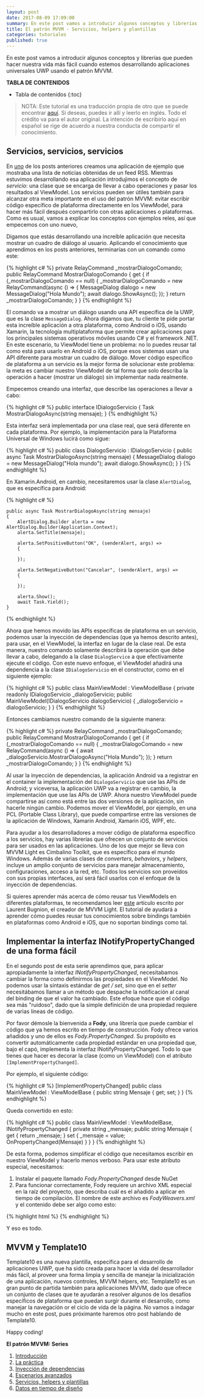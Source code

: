 ```yaml
---
layout: post
date: 2017-08-09 17:09:00
summary: En este post vamos a introducir algunos conceptos y librerías que pueden hacer nuestra vida más fácil cuando estemos desarrollando aplicaciones universales UWP usando el patrón MVVM
title: El patrón MVVM - Servicios, helpers y plantillas
categories: tutoriales
published: true
---
```


En este post vamos a introducir algunos conceptos y librerías que pueden hacer nuestra vida más fácil cuando estemos desarrollando aplicaciones universales UWP usando el patrón MVVM.

**TABLA DE CONTENIDOS**
* Tabla de contenidos
{:toc}

> NOTA: Este tutorial es una traducción propia de otro que se puede encontrar [aquí](http://blog.qmatteoq.com/the-mvvm-pattern-services-helpers-and-templates/). Si deseas, puedes ir allí y leerlo en inglés. Todo el crédito va para el autor original. La intención de escribirlo aquí en español se rige de acuerdo a nuestra conducta de compartir el conocimiento.

## Servicios, servicios, servicios
En [uno](https://theshallowbay.github.io/tutoriales/2017/08/07/patron-mvvm-inyeccion-de-dependencias/#creemos-un-lector-de-noticias-rss) de los posts anteriores creamos una aplicación de ejemplo que mostraba una lista de noticias obtenidas de un feed RSS. Mientras estuvimos desarrollando esa aplicación introdujimos el concepto de *servicio*: una clase que se encarga de llevar a cabo operaciones y pasar los resultados al ViewModel. Los servicios pueden ser útiles también para alcanzar otra meta importante en el uso del patrón MVVM: evitar escribir código específico de plataforma directamente en los ViewModel, para hacer más fácil después compartirlo con otras aplicaciones o plataformas. Como es usual, vamos a explicar los conceptos con ejemplos reles, así que empecemos con uno nuevo,

Digamos que estás desarrollando una increíble aplicación que necesita mostrar un cuadro de diálogo al usuario. Aplicando el conocimiento que aprendimos en los posts anteriores, terminarías con un comando como este:

{% highlight c# %}
    private RelayCommand _mostrarDialogoComando;
    public RelayCommand MostrarDialogoComando
    {
        get
        {
            if (_mostrarDialogoComando == null)
            {
                _mostrarDialogoComando = new RelayCommand(async () =>
                {
                    MessageDialog dialogo = new MessageDialog("Hola Mundo");
                    await dialogo.ShowAsync();
                });
            }
            return _mostrarDialogoComando;
        }
    }
{% endhighlight %}

El comando va a mostrar un diálogo usando una API específica de la UWP, que es la clase `MessageDialog`. Ahora digamos que, tu cliente te pide portar esta increíble aplicación a otra plataforma, como Android o iOS, usando Xamarin, la tecnología multiplataforma que permite crear aplicaciones para los principales sistemas operativos móviles usando C# y el framework .NET. En este escenario, tu ViewModel tiene un problema: no lo puedes reusar tal como está para usarlo en Android o iOS, porque esos sistemas usan una API diferente para mostrar un cuadro de diálogo. Mover código específico de plataforma a un servicio es la mejor forma de solucionar este problema: la meta es cambiar nuestro ViewModel de tal forma que solo describa la operación a hacer (mostrar un diálogo) sin implementar nada realmente.

Empecemos creando una interfaz, que describe las operaciones a llevar a cabo:

{% highlight c# %}
    public interface IDialogoServicio
    {
        Task MostrarDialogoAsync(string mensaje);
    }
{% endhighlight %}

Esta interfaz será implementada por una clase real, que será diferente en cada plataforma. Por ejemplo, la implementación para la Plataforma Universal de Windows lucirá como sigue:

{% highlight c# %}
    public class DialogoServicio : IDialogoServicio
    {
        public async Task MostrarDialogoAsync(string mensaje)
        {
            MessageDialog dialogo = new MessageDialog("Hola mundo");
            await dialogo.ShowAsync();
        }
    }
{% endhighlight %}

En Xamarin.Android, en cambio, necesitaremos usar la clase `AlertDialog`, que es específica para Android:

{% highlight c# %}
```
public async Task MostrarDialogoAsync(string mensaje)
{
    AlertDialog.Builder alerta = new AlertDialog.Builder(Application.Context);
    alerta.SetTitle(mensaje);

    alerta.SetPositiveButton("OK", (senderAlert, args) =>
    {

    });

    alerta.SetNegativeButton("Cancelar", (senderAlert, args) =>
    {

    });

    alerta.Show();
    await Task.Yield();
}
```
{% endhighlight %}

Ahora que hemos movido las APIs específicas de plataforma en un servicio, podemos usar la inyección de dependencias (que ya hemos descrito antes), para usar, en el ViewModel, la interfaz en lugar de la clase real. De esta manera, nuestro comando solamente describirá la operación que debe llevar a cabo, delegando a la clase `DialogService` a que efectivamente ejecute el código. Con este nuevo enfoque, el ViewModel añadirá una dependencia a la clase `IDialogoServicio` en el constructor, como en el siguiente ejemplo:

{% highlight c# %}
    public class MainViewModel : ViewModelBase
    {
        private readonly IDialogoServicio _dialogoServicio;
        public MainViewModel(IDialogoServicio dialogoServicio)
        {
            _dialogoServicio = dialogoServicio;
        }
    }
{% endhighlight %}

Entonces cambiamos nuestro comando de la siguiente manera:

{% highlight c# %}
    private RelayCommand _mostrarDialogoComando;
    public RelayCommand MostrarDialogoComando
    {
        get
        {
            if (_mostrarDialogoComando == null)
            {
                _mostrarDialogoComando = new RelayCommand(async () =>
                {
                    await _dialogoServicio.MostrarDialogoAsync("Hola Mundo");
                });
            }
            return _mostrarDialogoComando;
        }
    }
{% endhighlight %}

Al usar la inyección de dependencias, la aplicación Android va a registrar en el container la implementación del `DialogoServicio` que use las APIs de Android; y viceversa, la aplicación UWP va a registrar en cambio, la implementación que use las APIs de UWP. Ahora nuestro ViewModel puede compartirse así como está entre las dos versiones de la aplicación, sin hacerle ningún cambio. Podemos mover el ViewModel, por ejemplo, en una PCL (Portable Class Library), que puede compartirse entre las versiones de la aplicación de Windows, Xamarin Android, Xamarin iOS, WPF, etc.

Para ayudar a los desarrolladores a mover código de plataforma específico a los servicios, hay varias librerías que ofrecen un conjunto de servicios para ser usados en las aplicaciones. Uno de los que mejor se lleva con MVVM Light es Cimbalino Toolkit, que es específico para el mundo Windows. Además de varias clases de *converters*, *behaviors*, y *helpers*, incluye un amplio conjunto de servicios para manejar almacenamiento, configuraciones, acceso a la red, etc. Todos los servicios son proveídos con sus propias interfaces, así será fácil usarlos con el enfoque de la inyección de dependencias.

 Si quieres aprender más acerca de cómo reusar tus ViewModels en diferentes plataformas, te recomendamos leer [este](https://msdn.microsoft.com/en-us/magazine/mt147239.aspx) artículo escrito por Laurent Bugnion, el creador de MVVM Light. El tutorial de ayudará a aprender cómo puedes reusar tus conocimientos sobre bindings también en plataformas como Android e iOS, que no soportan bindings como tal.

## Implementar la interfaz INotifyPropertyChanged de una forma fácil
En el segundo post de esta serie aprendimos que, para aplicar apropiadamente la interfaz *INotifyPropertyChanged*, necesitabamos cambiar la forma como definirmos las propiedades en el ViewModel. No podemos usar la síntaxis estándar de *get / set*, sino que en el *setter* necesitábamos llamar a un método que despache la notificación al canal del binding de que el valor ha cambiado. Este efoque hace que el código sea más "ruidoso", dado que la simple definición de una propiedad requiere de varias líneas de código.

Por favor démosle la bienvenida a **Fody**, una librería que puede cambiar el código que ya hemos escrito en tiempo de construcción. Fody ofrece varios añadidos y uno de ellos es *Fody.PropertyChanged*. Su propósito es convertir automáticamente cada propiedad estándar en una propiedad que, bajo el capó, implementa la interfaz INotifyPropertyChanged. Todo lo que tienes que hacer es decorar la clase (como un ViewModel) con el atributo `[ImplementPropertyChanged]`.

Por ejemplo, el siguiente código:

{% highlight c# %}
    [ImplementPropertyChanged]
    public class MainViewModel : ViewModelBase
    {
	    public string Mensaje { get; set; }
	}
{% endhighlight %}

Queda convertido en esto:

{% highlight c# %}
    public class MainViewModel : ViewModelBase, INotifyPropertyChanged
    {
	    private string _mensaje;
	    public string Mensaje
	    {
		    get { return _mensaje; }
		    set
		    {
			    _mensaje = value;
			    OnPropertyChanged(Mensaje)
			}
		}
	}
{% endhighlight %}

De esta forma, podemos simplificar el código que necesitamos escribir en nuestro ViewModel y hacerlo menos verboso. Para usar este atributo especial, necesitamos:

1. Instalar el paquete llamado *Fody.PropertyChanged* desde NuGet
2. Para funcionar correctamente, Fody requiere un archivo XML especial en la raíz del proyecto, que describa cuál es el añadido a aplicar en tiempo de compilación. El nombre de este archivo es *FodyWeavers.xml* y el contenido debe ser algo como esto:

{% highlight html %}
    <?xml version="1.0" encoding="utf-8" ?>
    <Weavers>
        <PropertyChanged />
    </Weavers>
{% endhighlight %}

Y eso es todo.

## MVVM y Template10
Template10 es una nueva plantilla, específica para el desarrollo de aplicaciones UWP, que ha sido creada para hacer la vida del desarrollador más fácil, al proveer una forma limpia y sencilla de manejar la inicialización de una aplicación, nuevos controles, MVVM helpers, etc. Template10 es un gran punto de partida también para aplicaciones MVVM, dado que ofrece un conjunto de clases que te ayudarán a resolver algunos de los desafíos específicos de plataforma que puedan surgir durante el desarrollo, como manejar la navegación or el ciclo de vida de la página. No vamos a indagar mucho en este post, pues próximante haremos otro post hablando de Template10.

Happy coding!

**El patrón MVVM: Series**
1. [Introducción](https://theshallowbay.github.io/tutoriales/2017/07/02/patron-mvvm-introduccion/)
2. [La práctica](https://theshallowbay.github.io/tutoriales/2017/07/04/patron-mvvm-practica/)
3. [Inyección de dependencias](https://theshallowbay.github.io/tutoriales/2017/08/07/patron-mvvm-inyeccion-de-dependencias/)
4. [Escenarios avanzados](https://theshallowbay.github.io/tutoriales/2017/08/08/patron-mvvm-escenarios-avanzados/)
5. [Servicios, helpers y plantillas](https://theshallowbay.github.io/tutoriales/2017/08/09/patron-mvvm-servicios-helpers-plantillas/)
6. [Datos en tiempo de diseño](https://theshallowbay.github.io/tutoriales/2017/08/10/patron-mvvm-datos-tiempo-diseno/)


